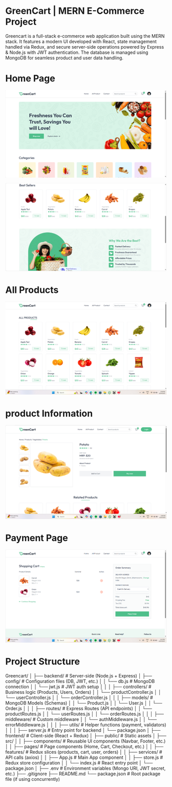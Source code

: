 # GreenCart | MERN E-Commerce Project

Greencart is a full-stack e-commerce web application built using the MERN stack. It features a modern UI developed with React, state management handled via Redux, and secure server-side operations powered by Express & Node.js with JWT authentication. The database is managed using MongoDB for seamless product and user data handling.




# Home Page
![image alt](https://github.com/VAMSI129325/GREENCART/blob/86d6a99f9290529577e8db507a66167693be941b/Screenshot%202025-08-24%20140800.jpg)

![image alt](https://github.com/VAMSI129325/GREENCART/blob/6dfac773e303bff0ff12bc139a7031b1831879d3/Screenshot%202025-08-24%20140819.jpg)

# All Products 
![image alt](https://github.com/VAMSI129325/GREENCART/blob/4949deaed8d22c0ae3f64f274a7fb59d29378c85/Screenshot%202025-08-24%20140842.jpg)
# product Information 
![image alt](https://github.com/VAMSI129325/GREENCART/blob/9538a4d644b82581a7e917a5497118c045e60da2/Screenshot%202025-08-24%20140919.jpg)
# Payment Page
![image alt](https://github.com/VAMSI129325/GREENCART/blob/5de8f017133b8753ba75dba3d90def1844ba651e/Screenshot%202025-08-24%20141006.jpg)

# Project Structure

Greencart/
│
├── backend/                  # Server-side (Node.js + Express)
│   ├── config/               # Configuration files (DB, JWT, etc.)
│   │   └── db.js             # MongoDB connection
│   │   └── jwt.js            # JWT auth setup
│   │
│   ├── controllers/          # Business logic (Products, Users, Orders)
│   │   └── productController.js
│   │   └── userController.js
│   │   └── orderController.js
│   │
│   ├── models/               # MongoDB Models (Schemas)
│   │   └── Product.js
│   │   └── User.js
│   │   └── Order.js
│   │
│   ├── routes/               # Express Routes (API endpoints)
│   │   └── productRoutes.js
│   │   └── userRoutes.js
│   │   └── orderRoutes.js
│   │
│   ├── middleware/           # Custom middleware
│   │   └── authMiddleware.js
│   │   └── errorMiddleware.js
│   │
│   ├── utils/                # Helper functions (payment, validators)
│   │
│   ├── server.js             # Entry point for backend
│   └── package.json
│
├── frontend/                 # Client-side (React + Redux)
│   ├── public/               # Static assets
│   ├── src/
│   │   ├── components/       # Reusable UI components (Navbar, Footer, etc.)
│   │   ├── pages/            # Page components (Home, Cart, Checkout, etc.)
│   │   ├── features/         # Redux slices (products, cart, user, orders)
│   │   ├── services/         # API calls (axios)
│   │   ├── App.js            # Main App component
│   │   ├── store.js          # Redux store configuration
│   │   └── index.js          # React entry point
│   └── package.json
│
├── .env                      # Environment variables (Mongo URI, JWT secret, etc.)
├── .gitignore
├── README.md
└── package.json              # Root package file (if using concurrently)
